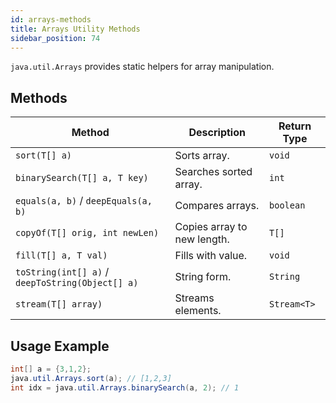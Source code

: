```yaml
---
id: arrays-methods
title: Arrays Utility Methods
sidebar_position: 74
---
```



`java.util.Arrays` provides static helpers for array manipulation.

## Methods

| Method | Description | Return Type |
|---|---|---|
| `sort(T[] a)` | Sorts array. | `void` |
| `binarySearch(T[] a, T key)` | Searches sorted array. | `int` |
| `equals(a, b)` / `deepEquals(a, b)` | Compares arrays. | `boolean` |
| `copyOf(T[] orig, int newLen)` | Copies array to new length. | `T[]` |
| `fill(T[] a, T val)` | Fills with value. | `void` |
| `toString(int[] a)` / `deepToString(Object[] a)` | String form. | `String` |
| `stream(T[] array)` | Streams elements. | `Stream<T>` |

## Usage Example

```java
int[] a = {3,1,2};
java.util.Arrays.sort(a); // [1,2,3]
int idx = java.util.Arrays.binarySearch(a, 2); // 1
```
